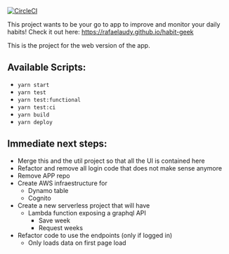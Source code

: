 [![CircleCI](https://circleci.com/gh/rafaelaudy/habit-geek.svg?style=svg)](https://circleci.com/gh/rafaelaudy/habit-geek)

This project wants to be your go to app to improve and monitor your daily habits!
Check it out here: https://rafaelaudy.github.io/habit-geek

This is the project for the web version of the app.

## Available Scripts:

- `yarn start`
- `yarn test`
- `yarn test:functional`
- `yarn test:ci`
- `yarn build`
- `yarn deploy`

## Immediate next steps:

- Merge this and the util project so that all the UI is contained here
- Refactor and remove all login code that does not make sense anymore
- Remove APP repo
- Create AWS infraestructure for
  - Dynamo table 
  - Cognito
- Create a new serverless project that will have
  - Lambda function exposing a graphql API
    - Save week
    - Request weeks
- Refactor code to use the endpoints (only if logged in)
  - Only loads data on first page load
